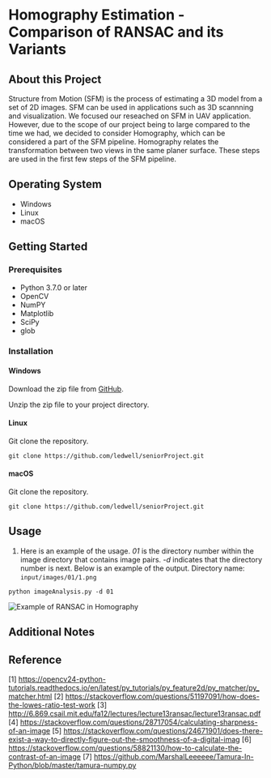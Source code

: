 # **Homography Estimation - Comparison of RANSAC and its Variants**
## About this Project
Structure from Motion (SFM) is the process of estimating a 3D model from a set of 2D images. SFM can be used in applications such as 3D scannning and visualization. We focused our reseached on SFM in UAV application. However, due to the scope of our project being to large compared to the time we had, we decided to consider Homography, which can be considered a part of the SFM pipeline. Homography relates the transformation between two views in the same planer surface. These steps are used in the first few steps of the SFM pipeline.
## Operating System 
- Windows
- Linux
- macOS
## Getting Started
### Prerequisites
- Python 3.7.0 or later
- OpenCV
- NumPY
- Matplotlib
- SciPy
- glob
### Installation
#### Windows
Download the zip file from [GitHub](https://github.com/ledwell/seniorProject).

Unzip the zip file to your project directory.
#### Linux
Git clone the repository.

`git clone https://github.com/ledwell/seniorProject.git`
#### macOS
Git clone the repository. 

`git clone https://github.com/ledwell/seniorProject.git`
## Usage
1. Here is an example of the usage. _01_ is the directory number within the image directory that contains image pairs. _-d_ indicates that the directory number is next. Below is an example of the output.
Directory name: `input/images/01/1.png`

`python imageAnalysis.py -d 01`

![Example of RANSAC in Homography](https://github.com/ledwell/seniorProject/blob/main/output/images/02/RANSAC_inlier_matches.png)
## Additional Notes
## Reference 
[1] https://opencv24-python-tutorials.readthedocs.io/en/latest/py_tutorials/py_feature2d/py_matcher/py_matcher.html
[2] https://stackoverflow.com/questions/51197091/how-does-the-lowes-ratio-test-work
[3] http://6.869.csail.mit.edu/fa12/lectures/lecture13ransac/lecture13ransac.pdf
[4] https://stackoverflow.com/questions/28717054/calculating-sharpness-of-an-image
[5] https://stackoverflow.com/questions/24671901/does-there-exist-a-way-to-directly-figure-out-the-smoothness-of-a-digital-imag
[6] https://stackoverflow.com/questions/58821130/how-to-calculate-the-contrast-of-an-image
[7] https://github.com/MarshalLeeeeee/Tamura-In-Python/blob/master/tamura-numpy.py